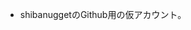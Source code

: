 - shibanuggetのGithub用の仮アカウント。

<!---
shibanugget-temporary/shibanugget-temporary is a ✨ special ✨ repository because its `README.md` (this file) appears on your GitHub profile.
You can click the Preview link to take a look at your changes.
--->
